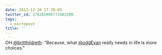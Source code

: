```yaml
---
date: 2012-12-10 17:29:03
twitter_id: 278265096772403200
tags:
  - micropost
title: ''
---
```


OH [@britthildreth](https://twitter.com/britthildreth): "Because, what [@oddEvan](https://twitter.com/oddEvan) really needs in life is more choices."
